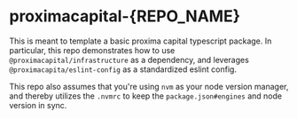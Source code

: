 # proximacapital-{REPO_NAME}

This is meant to template a basic proxima capital typescript package. In particular, this repo demonstrates how to use `@proximacapital/infrastructure` as a dependency, and leverages `@proximacapita/eslint-config` as a standardized eslint config.

This repo also assumes that you're using `nvm` as your node version manager, and thereby utilizes the `.nvmrc` to keep the `package.json#engines` and node version in sync.
